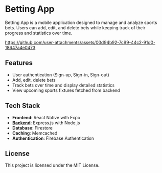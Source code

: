 # Betting App

Betting App is a mobile application designed to manage and analyze sports bets. Users can add, edit, and delete bets while keeping track of their progress and statistics over time.


https://github.com/user-attachments/assets/00d94b92-7c99-44c2-91d0-18647a4e0473


## Features

- User authentication (Sign-up, Sign-in, Sign-out)
- Add, edit, delete bets
- Track bets over time and display detailed statistics
- View upcoming sports fixtures fetched from backend

## Tech Stack

- **Frontend**: React Native with Expo
- [**Backend**](https://github.com/slehto21/BettingAppBack): Express.js with Node.js
- **Database**: Firestore
- **Caching**: Memcached
- **Authentication**: Firebase Authentication

## License
This project is licensed under the MIT License.
